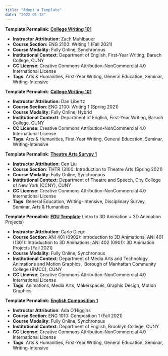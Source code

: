 ```yaml
---
title: "Adopt a Template"
date: "2022-01-18"
---
```


**Template Permalink**: [**College Writing 101**](https://t.co/Gj1CeXXXzI)

- **Instructor Attribution:** Zach Muhlbauer
- **Course Section:** ENG 2100: Writing 1 (Fall 2021)
- **Course Modality:** Fully Online, Synchronous
- **Institutional Context**: Department of English, First-Year Writing, Baruch College, CUNY
- **CC License**: Creative Commons Attribution-NonCommercial 4.0 International License
- **Tags**: Arts & Humanities, First-Year Writing, General Education, Seminar, Writing-Intensive

**Template Permalink**: [**College Writing 101**](https://discord.new/apruqpPzDqXv)

- **Instructor Attribution:** Dan Libertz
- **Course Section**: ENG 2100: Writing 1 (Spring 2021)
- **Course Modality:** Fully Online, Hybrid
- **Institutional Contextt**: Department of English, First-Year Writing, Baruch College, CUNY
- **CC License**: Creative Commons Attribution-NonCommercial 4.0 International License
- **Tags**: Arts & Humanities, First-Year Writing, General Education, Seminar, Writing-Intensive

**Template Permalink**: [**Theatre Arts Survey 1**](https://discord.new/EGznSuGmazTU)

- **Instructor Attribution**: Cen Liu
- **Course Section**: THTR 13100: Introduction to Theatre Arts (Spring 2021)
- **Course Modality**: Fully Online, Synchronous
- **Institutional Context**: Department of Theatre and Speech, City College of New York (CCNY), CUNY
- **CC License**: Creative Commons Attribution-NonCommercial 4.0 International License
- **Tags**: General Education, Writing-Intensive, Disciplinary Survey, Seminar, Arts & Humanities

**Template Permalink**: [**EDU Template**](https://discord.com/template/8VqhpY8fQtvD) (Intro to 3D Animation + 3D Animation Projects)

- **Instructor Attribution**: Carlo Diego
- **Course Section**: ANI 401 (0902): Introduction to 3D Animations, ANI 401 (1301): Introduction to 3D Animations; ANI 402 (0901): 3D Animation Projects \[Fall 2021\]
- **Course Modality**: Fully Online, Synchronous
- **Institutional Context**: Department of Media Arts and Technology, Animations and Motion Graphics,  Borough of Manhattan Community College (BMCC), CUNY 
- **CC License**: Creative Commons Attribution-NonCommercial 4.0 International License
- **Tags**: Animations, Media Arts, Makerspaces, Graphic Design, Motion Graphics

**Template Permalink:** [**English Composition 1**](https://discord.new/MeXAc5R56dXv)

- **Instructor Attribution**: Ada O’Higgins
- **Course Section**: ENG 1010: Composition 1 (Fall 2021)
- **Course Modality**: Fully Online, Synchronous
- **Institutional Context**: Department of English, Brooklyn College, CUNY
- **CC License**: Creative Commons Attribution-NonCommercial 4.0 International License
- **Tags**: Arts & Humanities, First-Year Writing, General Education, Seminar, Writing-Intensive
